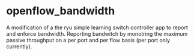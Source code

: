 openflow_bandwidth
==================
A modification of a the ryu simple learning switch controller app to report and enforce bandwidth. Reporting bandwitch by monotring the maximum passive throughput on a per port and per flow basis (per port only currently).   

